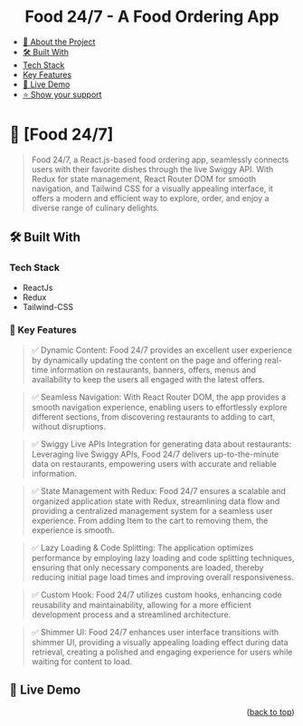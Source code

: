 <div align="center" id="#readme-top">

  <h1><b>Food 24/7 - A Food Ordering App</b></h3>
</div>

<!-- TABLE OF CONTENTS -->

- [📖 About the Project](#about-project)
- [🛠 Built With](#built-with)
- [Tech Stack](#tech-stack)
- [Key Features](#key-features)
- [🚀 Live Demo](#live-demo)
- [⭐️ Show your support](#support)

<!-- PROJECT DESCRIPTION -->

# 🚀 [Food 24/7] <a name="about-project"></a>

> Food 24/7, a React.js-based food ordering app, seamlessly connects users with their favorite dishes through the live Swiggy API. With Redux for state management, React Router DOM for smooth navigation, and Tailwind CSS for a visually appealing interface, it offers a modern and efficient way to explore, order, and enjoy a diverse range of culinary delights.

## 🛠 Built With <a name="built-with"></a>

### Tech Stack <a name="tech-stack"></a>

- ReactJs
- Redux
- Tailwind-CSS

<!-- Features -->

### 🎯 Key Features <a name="key-features"></a>

> ✅ Dynamic Content: Food 24/7 provides an excellent user experience by dynamically updating the content on the page and offering real-time information on restaurants, banners, offers, menus and availability to keep the users all engaged with the latest offers.

> ✅ Seamless Navigation: With React Router DOM, the app provides a smooth navigation experience, enabling users to effortlessly explore different sections, from discovering restaurants to adding to cart, without disruptions.

> ✅ Swiggy Live APIs Integration for generating data about restaurants: Leveraging live Swiggy APIs, Food 24/7 delivers up-to-the-minute data on restaurants, empowering users with accurate and reliable information.

> ✅ State Management with Redux: Food 24/7 ensures a scalable and organized application state with Redux, streamlining data flow and providing a centralized management system for a seamless user experience. From adding Item to the cart to removing them, the experience is smooth.

> ✅ Lazy Loading & Code Splitting: The application optimizes performance by employing lazy loading and code splitting techniques, ensuring that only necessary components are loaded, thereby reducing initial page load times and improving overall responsiveness.

> ✅ Custom Hook: Food 24/7 utilizes custom hooks, enhancing code reusability and maintainability, allowing for a more efficient development process and a streamlined architecture.

> ✅ Shimmer UI: Food 24/7 enhances user interface transitions with shimmer UI, providing a visually appealing loading effect during data retrieval, creating a polished and engaging experience for users while waiting for content to load.

## 🚀 Live Demo <a name="live-demo"></a>

<!-- - Live Website Preview : <a href="https://spicy-pricey-food-delivery.vercel.app/" target="_blank">https://spicy-pricey-food-delivery.vercel.app/</a> -->


<p align="right">(<a href="#readme-top">back to top</a>)</p>
